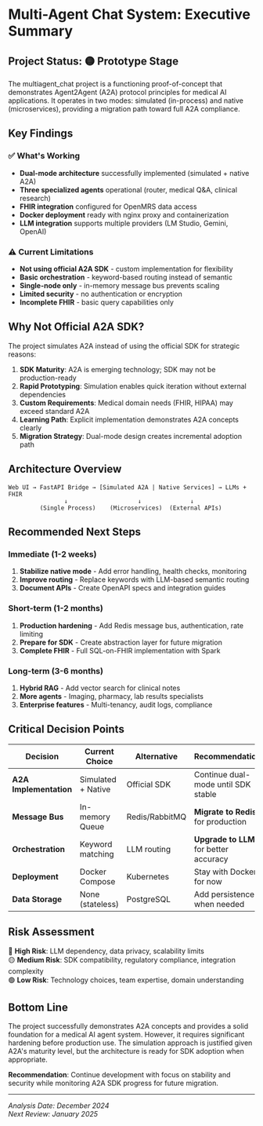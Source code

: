 # Multi-Agent Chat System: Executive Summary

## Project Status: 🟡 **Prototype Stage**

The multiagent_chat project is a functioning proof-of-concept that demonstrates Agent2Agent (A2A) protocol principles for medical AI applications. It operates in two modes: simulated (in-process) and native (microservices), providing a migration path toward full A2A compliance.

## Key Findings

### ✅ What's Working
- **Dual-mode architecture** successfully implemented (simulated + native A2A)
- **Three specialized agents** operational (router, medical Q&A, clinical research)
- **FHIR integration** configured for OpenMRS data access
- **Docker deployment** ready with nginx proxy and containerization
- **LLM integration** supports multiple providers (LM Studio, Gemini, OpenAI)

### ⚠️ Current Limitations
- **Not using official A2A SDK** - custom implementation for flexibility
- **Basic orchestration** - keyword-based routing instead of semantic
- **Single-node only** - in-memory message bus prevents scaling
- **Limited security** - no authentication or encryption
- **Incomplete FHIR** - basic query capabilities only

## Why Not Official A2A SDK?

The project simulates A2A instead of using the official SDK for strategic reasons:

1. **SDK Maturity**: A2A is emerging technology; SDK may not be production-ready
2. **Rapid Prototyping**: Simulation enables quick iteration without external dependencies
3. **Custom Requirements**: Medical domain needs (FHIR, HIPAA) may exceed standard A2A
4. **Learning Path**: Explicit implementation demonstrates A2A concepts clearly
5. **Migration Strategy**: Dual-mode design creates incremental adoption path

## Architecture Overview

```
Web UI → FastAPI Bridge → [Simulated A2A | Native Services] → LLMs + FHIR
                ↓                    ↓              ↓
         (Single Process)    (Microservices)  (External APIs)
```

## Recommended Next Steps

### Immediate (1-2 weeks)
1. **Stabilize native mode** - Add error handling, health checks, monitoring
2. **Improve routing** - Replace keywords with LLM-based semantic routing
3. **Document APIs** - Create OpenAPI specs and integration guides

### Short-term (1-2 months)
1. **Production hardening** - Add Redis message bus, authentication, rate limiting
2. **Prepare for SDK** - Create abstraction layer for future migration
3. **Complete FHIR** - Full SQL-on-FHIR implementation with Spark

### Long-term (3-6 months)
1. **Hybrid RAG** - Add vector search for clinical notes
2. **More agents** - Imaging, pharmacy, lab results specialists
3. **Enterprise features** - Multi-tenancy, audit logs, compliance

## Critical Decision Points

| Decision | Current Choice | Alternative | Recommendation |
|----------|---------------|-------------|----------------|
| **A2A Implementation** | Simulated + Native | Official SDK | Continue dual-mode until SDK stable |
| **Message Bus** | In-memory Queue | Redis/RabbitMQ | **Migrate to Redis** for production |
| **Orchestration** | Keyword matching | LLM routing | **Upgrade to LLM** for better accuracy |
| **Deployment** | Docker Compose | Kubernetes | Stay with Docker for now |
| **Data Storage** | None (stateless) | PostgreSQL | Add persistence when needed |

## Risk Assessment

🔴 **High Risk**: LLM dependency, data privacy, scalability limits  
🟡 **Medium Risk**: SDK compatibility, regulatory compliance, integration complexity  
🟢 **Low Risk**: Technology choices, team expertise, domain understanding

## Bottom Line

The project successfully demonstrates A2A concepts and provides a solid foundation for a medical AI agent system. However, it requires significant hardening before production use. The simulation approach is justified given A2A's maturity level, but the architecture is ready for SDK adoption when appropriate.

**Recommendation**: Continue development with focus on stability and security while monitoring A2A SDK progress for future migration.

---
*Analysis Date: December 2024*  
*Next Review: January 2025*
